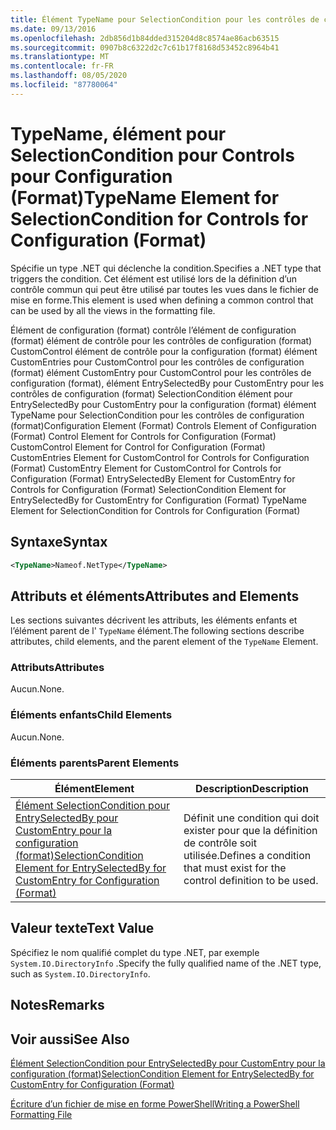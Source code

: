 ```yaml
---
title: Élément TypeName pour SelectionCondition pour les contrôles de configuration (format) | Microsoft Docs
ms.date: 09/13/2016
ms.openlocfilehash: 2db856d1b84dded315204d8c8574ae86acb63515
ms.sourcegitcommit: 0907b8c6322d2c7c61b17f8168d53452c8964b41
ms.translationtype: MT
ms.contentlocale: fr-FR
ms.lasthandoff: 08/05/2020
ms.locfileid: "87780064"
---
```

# <a name="typename-element-for-selectioncondition-for-controls-for-configuration-format"></a><span data-ttu-id="fc548-102">TypeName, élément pour SelectionCondition pour Controls pour Configuration (Format)</span><span class="sxs-lookup"><span data-stu-id="fc548-102">TypeName Element for SelectionCondition for Controls for Configuration (Format)</span></span>

<span data-ttu-id="fc548-103">Spécifie un type .NET qui déclenche la condition.</span><span class="sxs-lookup"><span data-stu-id="fc548-103">Specifies a .NET type that triggers the condition.</span></span> <span data-ttu-id="fc548-104">Cet élément est utilisé lors de la définition d’un contrôle commun qui peut être utilisé par toutes les vues dans le fichier de mise en forme.</span><span class="sxs-lookup"><span data-stu-id="fc548-104">This element is used when defining a common control that can be used by all the views in the formatting file.</span></span>

<span data-ttu-id="fc548-105">Élément de configuration (format) contrôle l’élément de configuration (format) élément de contrôle pour les contrôles de configuration (format) CustomControl élément de contrôle pour la configuration (format) élément CustomEntries pour CustomControl pour les contrôles de configuration (format) élément CustomEntry pour CustomControl pour les contrôles de configuration (format), élément EntrySelectedBy pour CustomEntry pour les contrôles de configuration (format) SelectionCondition élément pour EntrySelectedBy pour CustomEntry pour la configuration (format) élément TypeName pour SelectionCondition pour les contrôles de configuration (format)</span><span class="sxs-lookup"><span data-stu-id="fc548-105">Configuration Element (Format) Controls Element of Configuration (Format) Control Element for Controls for Configuration (Format) CustomControl Element for Control for Configuration (Format) CustomEntries Element for CustomControl for Controls for Configuration (Format) CustomEntry Element for CustomControl for Controls for Configuration (Format) EntrySelectedBy Element for CustomEntry for Controls for Configuration (Format) SelectionCondition Element for EntrySelectedBy for CustomEntry for Configuration (Format) TypeName Element for SelectionCondition for Controls for Configuration (Format)</span></span>

## <a name="syntax"></a><span data-ttu-id="fc548-106">Syntaxe</span><span class="sxs-lookup"><span data-stu-id="fc548-106">Syntax</span></span>

```xml
<TypeName>Nameof.NetType</TypeName>

```

## <a name="attributes-and-elements"></a><span data-ttu-id="fc548-107">Attributs et éléments</span><span class="sxs-lookup"><span data-stu-id="fc548-107">Attributes and Elements</span></span>

<span data-ttu-id="fc548-108">Les sections suivantes décrivent les attributs, les éléments enfants et l’élément parent de l' `TypeName` élément.</span><span class="sxs-lookup"><span data-stu-id="fc548-108">The following sections describe attributes, child elements, and the parent element of the `TypeName` Element.</span></span>

### <a name="attributes"></a><span data-ttu-id="fc548-109">Attributs</span><span class="sxs-lookup"><span data-stu-id="fc548-109">Attributes</span></span>

<span data-ttu-id="fc548-110">Aucun.</span><span class="sxs-lookup"><span data-stu-id="fc548-110">None.</span></span>

### <a name="child-elements"></a><span data-ttu-id="fc548-111">Éléments enfants</span><span class="sxs-lookup"><span data-stu-id="fc548-111">Child Elements</span></span>

<span data-ttu-id="fc548-112">Aucun.</span><span class="sxs-lookup"><span data-stu-id="fc548-112">None.</span></span>

### <a name="parent-elements"></a><span data-ttu-id="fc548-113">Éléments parents</span><span class="sxs-lookup"><span data-stu-id="fc548-113">Parent Elements</span></span>

|<span data-ttu-id="fc548-114">Élément</span><span class="sxs-lookup"><span data-stu-id="fc548-114">Element</span></span>|<span data-ttu-id="fc548-115">Description</span><span class="sxs-lookup"><span data-stu-id="fc548-115">Description</span></span>|
|-------------|-----------------|
|[<span data-ttu-id="fc548-116">Élément SelectionCondition pour EntrySelectedBy pour CustomEntry pour la configuration (format)</span><span class="sxs-lookup"><span data-stu-id="fc548-116">SelectionCondition Element for EntrySelectedBy for CustomEntry for Configuration (Format)</span></span>](./selectioncondition-element-for-entryselectedby-for-controls-for-configuration-format.md)|<span data-ttu-id="fc548-117">Définit une condition qui doit exister pour que la définition de contrôle soit utilisée.</span><span class="sxs-lookup"><span data-stu-id="fc548-117">Defines a condition that must exist for the control definition to be used.</span></span>|

## <a name="text-value"></a><span data-ttu-id="fc548-118">Valeur texte</span><span class="sxs-lookup"><span data-stu-id="fc548-118">Text Value</span></span>

<span data-ttu-id="fc548-119">Spécifiez le nom qualifié complet du type .NET, par exemple `System.IO.DirectoryInfo` .</span><span class="sxs-lookup"><span data-stu-id="fc548-119">Specify the fully qualified name of the .NET type, such as `System.IO.DirectoryInfo`.</span></span>

## <a name="remarks"></a><span data-ttu-id="fc548-120">Notes</span><span class="sxs-lookup"><span data-stu-id="fc548-120">Remarks</span></span>

## <a name="see-also"></a><span data-ttu-id="fc548-121">Voir aussi</span><span class="sxs-lookup"><span data-stu-id="fc548-121">See Also</span></span>

[<span data-ttu-id="fc548-122">Élément SelectionCondition pour EntrySelectedBy pour CustomEntry pour la configuration (format)</span><span class="sxs-lookup"><span data-stu-id="fc548-122">SelectionCondition Element for EntrySelectedBy for CustomEntry for Configuration (Format)</span></span>](./selectioncondition-element-for-entryselectedby-for-controls-for-configuration-format.md)

[<span data-ttu-id="fc548-123">Écriture d’un fichier de mise en forme PowerShell</span><span class="sxs-lookup"><span data-stu-id="fc548-123">Writing a PowerShell Formatting File</span></span>](./writing-a-powershell-formatting-file.md)
